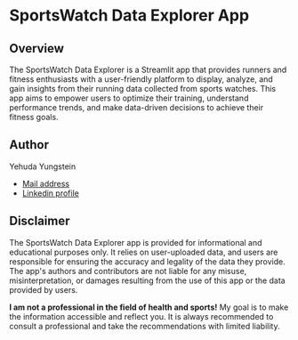 # SportsWatch Data Explorer App
## Overview
The SportsWatch Data Explorer is a Streamlit app that provides runners and fitness enthusiasts with a user-friendly platform to display, analyze, and gain insights from their running data collected from sports watches. 
This app aims to empower users to optimize their training, understand performance trends, and make data-driven decisions to achieve their fitness goals.

## Author
Yehuda Yungstein

- [Mail address](yehudayu@gmail.com)
- [Linkedin profile](https://www.linkedin.com/in/yehuda-yungstein/)

## Disclaimer
The SportsWatch Data Explorer app is provided for informational and educational purposes only. It relies on user-uploaded data, and users are responsible for ensuring the accuracy and legality of the data they provide. The app's authors and contributors are not liable for any misuse, misinterpretation, or damages resulting from the use of this app or the data provided by users.

**I am not a professional in the field of health and sports!** My goal is to make the information accessible and reflect you. It is always recommended to consult a professional and take the recommendations with limited liability.
